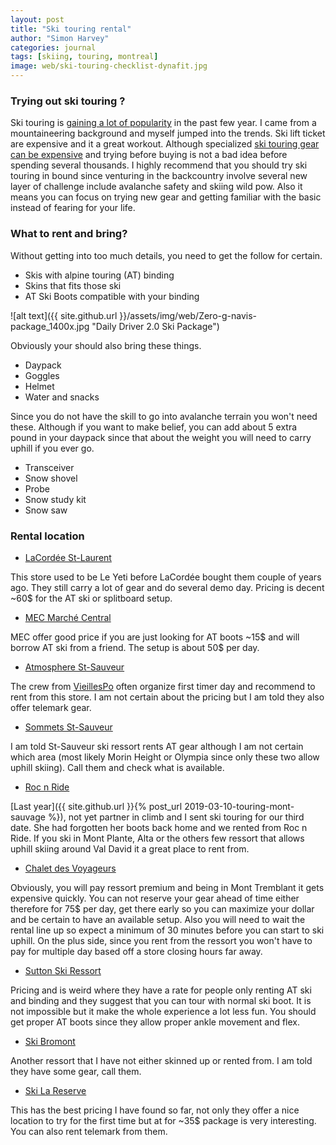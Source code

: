 ```yaml
---
layout: post
title: "Ski touring rental"
author: "Simon Harvey"
categories: journal
tags: [skiing, touring, montreal]
image: web/ski-touring-checklist-dynafit.jpg
---
```


### Trying out ski touring ?
Ski touring is [gaining a lot of popularity](https://www.nytimes.com/2019/11/28/travel/skinning-ski-aspen.html) in the past few year.  I came from a mountaineering background and myself jumped into the trends.  Ski lift ticket are expensive and it a great workout.  Although specialized [ski touring gear can be expensive](https://www.cripplecreekbc.com/collections/packages/products/daily-driver-2-0-ski-package) and trying before buying is not a bad idea before spending several thousands.  I highly recommend that you should try ski touring in bound since venturing in the backcountry involve several new layer of challenge include avalanche safety and skiing wild pow.  Also it means you can focus on trying new gear and getting familiar with the basic instead of fearing for your life.

### What to rent and bring?
Without getting into too much details, you need to get the follow for certain.

* Skis with alpine touring (AT) binding
* Skins that fits those ski
* AT Ski Boots compatible with your binding


![alt text]({{ site.github.url }}/assets/img/web/Zero-g-navis-package_1400x.jpg "Daily Driver 2.0 Ski Package")

Obviously your should also bring these things.

* Daypack
* Goggles
* Helmet
* Water and snacks

Since you do not have the skill to go into avalanche terrain you won't need these.  Although if you want to make belief, you can add about 5 extra pound in your daypack since that about the weight you will need to carry uphill if you ever go.

* Transceiver
* Snow shovel
* Probe
* Snow study kit
* Snow saw

### Rental location

* [LaCordée St-Laurent](https://www.lacordee.com/fr/services/location-montreal)

This store used to be Le Yeti before LaCordée bought them couple of years ago.  They still carry a lot of gear and do several demo day.  Pricing is decent  ~60$ for the AT ski or splitboard setup.

* [MEC Marché Central](https://mecmontreal.pointofrentalcloud.com/portal/category/Ski%20de%20haute%20route/21748)

MEC offer good price if you are just looking for AT boots ~15$ and will borrow AT ski from a friend.  The setup is about 50$ per day.

* [Atmosphere St-Sauveur](https://www.sportsexperts.ca/fr-CA/Magasins?StoreNumber=834&StoreName=atmosphere-factoreries-st-sauveur)

The crew from [VieillesPo](https://www.vieillespo.com/) often organize first timer day and recommend to rent from this store.  I am not certain about the pricing but I am told they also offer telemark gear.

* [Sommets St-Sauveur](https://www.sommets.com/en/ski-mountains/sommet-morin-heights/rate/)

I am told St-Sauveur ski ressort rents AT gear although I am not certain which area (most likely Morin Height or Olympia since only these two allow uphill skiing).  Call them and check what is available.

* [Roc n Ride](https://rocnride.com/location/)

[Last year]({{ site.github.url }}{% post_url 2019-03-10-touring-mont-sauvage %}), not yet partner in climb and I sent ski touring for our third date.  She had forgotten her boots back home and we rented from Roc n Ride.  If you ski in Mont Plante, Alta or the others few ressort that allows uphill skiing around Val David it a great place to rent from.

* [Chalet des Voyageurs](https://www.tremblant.ca/planifiez/location/location-equipement-hiver)

Obviously, you will pay ressort premium and being in Mont Tremblant it gets expensive quickly.  You can not reserve your gear ahead of time either therefore for 75$ per day, get there early so you can maximize your dollar and be certain to have an available setup.  Also you will need to wait the rental line up so expect a minimum of 30 minutes before you can start to ski uphill.  On the plus side, since you rent from the ressort you won't have to pay for multiple day based off a store closing hours far away.

* [Sutton Ski Ressort](https://montsutton.com/en/services/rentals/)

Pricing and is weird where they have a rate for people only renting AT ski and binding and they suggest that you can tour with normal ski boot.  It is not impossible but it make the whole experience a lot less fun.  You should get proper AT boots since they allow proper ankle movement and flex.

* [Ski Bromont](https://www.skibromont.com/en/rental-repairshop)

Another ressort that I have not either skinned up or rented from.  I am told they have some gear, call them.

* [Ski La Reserve](https://skilareserve.com/rates/?lang=en&tab=rentals#tab_location)

This has the best pricing I have found so far, not only they offer a nice location to try for the first time but at for ~35$ package is very interesting.  You can also rent telemark from them.
